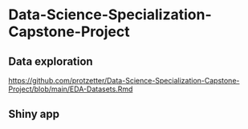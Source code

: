 # Data-Science-Specialization-Capstone-Project
 
## Data exploration

https://github.com/protzetter/Data-Science-Specialization-Capstone-Project/blob/main/EDA-Datasets.Rmd

## Shiny app
